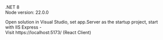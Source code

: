 .NET 8\
Node version: 22.0.0 

Open solution in Visual Studio, set app.Server as the startup project, start with IIS Express -\
Visit https://localhost:5173/ (React Client)
